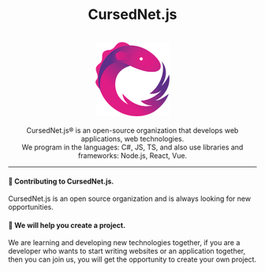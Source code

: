   <h1 align="center">
      CursedNet.js
  </h1>
ㅤ<div>
    <div align="center"><img src="https://github.com/CursedNet/.github/blob/main/profile/rxjs-logo-1C13E67498-seeklogo.com.png" width="150" height="150"/></div>
  </div>
  ⠀
  <div align="center">
    CursedNet.js® is an open-source organization that develops web applications, web technologies.<br/> We program in the languages: C#, JS, TS, and also use libraries and frameworks: Node.js, React, Vue.
  </div>
  
---

  <h4>
      👋 Contributing to CursedNet.js.
  </h4>
  <div>
    CursedNet.js is an open source organization and is always looking for new opportunities.
  
  </div>

<h4>
  🦺 We will help you create a project.
</h4>
<div>
  We are learning and developing new technologies together, if you are a developer who wants to start writing websites or an application together, then you can join us, you will get the opportunity to create your own   project.
</div>
